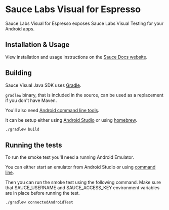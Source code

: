 # Sauce Labs Visual for Espresso

Sauce Labs Visual for Espresso exposes Sauce Labs Visual Testing for your Android apps.

## Installation & Usage

View installation and usage instructions on the [Sauce Docs website](https://docs.saucelabs.com/visual-testing/integrations/espresso/).

## Building

Sauce Visual Java SDK uses [Gradle](https://gradle.org/).

`gradlew` binary, that is included in the source, can be used as a replacement if you don't have Maven.

You'll also need [Android command line tools](https://developer.android.com/tools/).

It can be setup either using [Android Studio](https://developer.android.com/studio) or using [homebrew](https://formulae.brew.sh/cask/android-commandlinetools).

```sh
./gradlew build
```

## Running the tests

To run the smoke test you'll need a running Android Emulator.

You can either start an emulator from Android Studio or using [command line](https://developer.android.com/studio/run/emulator-commandline).

Then you can run the smoke test using the following command. Make sure that SAUCE_USERNAME and SAUCE_ACCESS_KEY environment variables
are in place before running the test.

```sh
./gradlew connectedAndroidTest
```
